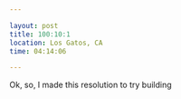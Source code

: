 ```yaml
---

layout: post
title: 100:10:1
location: Los Gatos, CA
time: 04:14:06

---
```


Ok, so, I made this resolution to try building
